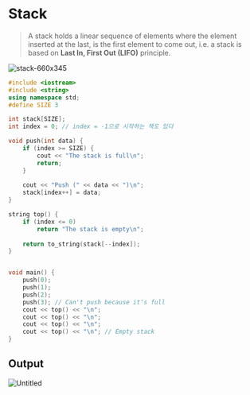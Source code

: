 # Stack
>A stack holds a linear sequence of elements where the element inserted at the last, is the first element to come out, i.e. a stack is based on **Last In, First Out (LIFO)** principle.

![stack-660x345](https://user-images.githubusercontent.com/67142421/148844511-1d9a04c3-cb47-4609-b94e-1a9a27723e4f.png)

~~~C++
#include <iostream>
#include <string>
using namespace std;
#define SIZE 3

int stack[SIZE];
int index = 0; // index = -1으로 시작하는 책도 있다

void push(int data) {
    if (index >= SIZE) {
        cout << "The stack is full\n";
        return;
    }
        
    cout << "Push (" << data << ")\n";
    stack[index++] = data; 
}

string top() {
    if (index <= 0)
        return "The stack is empty\n";
    
    return to_string(stack[--index]);
}


void main() {
    push(0);
    push(1);
    push(2);
    push(3); // Can't push because it's full
    cout << top() << "\n";
    cout << top() << "\n";
    cout << top() << "\n";
    cout << top() << "\n"; // Empty stack
}
~~~
## Output
![Untitled](https://user-images.githubusercontent.com/67142421/148784742-8885e10f-f812-4679-9364-8315f9690ed9.png)
